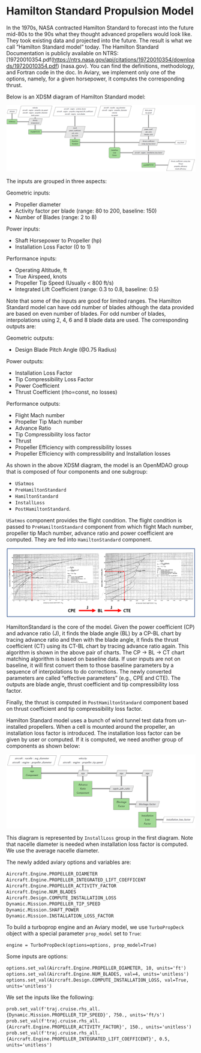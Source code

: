 # Hamilton Standard Propulsion Model

In the 1970s, NASA contracted Hamilton Standard to forecast into the future mid-80s to the 90s what they thought advanced propellers would look like. They took existing data and projected into the future. The result is what we call “Hamilton Standard model” today. The Hamilton Standard Documentation is publicly available on NTRS: [19720010354.pdf(https://ntrs.nasa.gov/api/citations/19720010354/downloads/19720010354.pdf) (nasa.gov). You can find the definitions, methodology, and Fortran code in the doc. In Aviary, we implement only one of the options, namely, for a given horsepower, it computes the corresponding thrust.

Below is an XDSM diagram of Hamilton Standard model:

![Hamilton Standard Diagram](images/hamilton_standard.png)

The inputs are grouped in three aspects:

Geometric inputs:
- Propeller diameter
- Activity factor per blade (range: 80 to 200, baseline: 150)
- Number of Blades (range: 2 to 8)

Power inputs:
- Shaft Horsepower to Propeller (hp)
- Installation Loss Factor (0 to 1)

Performance inputs:
- Operating Altitude, ft
- True Airspeed, knots
- Propeller Tip Speed (Usually < 800 ft/s) 
- Integrated Lift Coefficient (range: 0.3 to 0.8, baseline: 0.5)

Note that some of the inputs are good for limited ranges. The Hamilton Standard model can have odd number of blades although the data provided are based on even number of blades. For odd number of blades, interpolations using 2, 4, 6 and 8 blade data are used. The corresponding outputs are:

Geometric outputs:
- Design Blade Pitch Angle (@0.75 Radius)

Power outputs:
- Installation Loss Factor
- Tip Compressibility Loss Factor
- Power Coefficient
- Thrust Coefficient (rho=const, no losses)

Performance outputs:
- Flight Mach number
- Propeller Tip Mach number
- Advance Ratio
- Tip Compressibility loss factor
- Thrust
- Propeller Efficiency with compressibility losses
- Propeller Efficiency with compressibility and Installation losses

As shown in the above XDSM diagram, the model is an OpenMDAO group that is composed of four components and one subgroup: 

- `USatmos`
- `PreHamiltonStandard`
- `HamiltonStandard`
- `InstallLoss`
- `PostHamiltonStandard`. 

`USatmos` component provides the flight condition. The flight condition is passed to `PreHamiltonStandard` component from which flight Mach number, propeller tip Mach number, advance ratio and power coefficient are computed. They are fed into `HamiltonStandard` component.

![CP and CT matching](images/CPE_CTE_matching.png)

HamiltonStandard is the core of the model. Given the power coefficient (CP) and advance ratio (J), it finds the blade angle (BL) by a CP-BL chart by tracing advance ratio and then with the blade angle, it finds the thrust coefficient (CT) using its CT-BL chart by tracing advance ratio again. This algorithm is shown in the above pair of charts. The CP → BL → CT chart matching algorithm is based on baseline data. If user inputs are not on baseline, it will first convert them to those baseline parameters by a sequence of interpolations to do corrections. The newly converted parameters are called “effective parameters” (e.g., CPE and CTE). The outputs are blade angle, thrust coefficient and tip compressibility loss factor.

Finally, the thrust is computed in `PostHamiltonStandard` component based on thrust coefficient and tip compressibility loss factor.

Hamilton Standard model uses a bunch of wind tunnel test data from un-installed propellers. When a cell is mounted around the propeller, an installation loss factor is introduced. The installation loss factor can be given by user or computed. If it is computed, we need another group of components as shown below:

![Installation Loss Factor](images/installation_loss_factor.png)

This diagram is represented by `InstallLoss` group in the first diagram. Note that nacelle diameter is needed when installation loss factor is computed. We use the average nacelle diameter.

The newly added aviary options and variables are:

```
Aircraft.Engine.PROPELLER_DIAMETER
Aircraft.Engine.PROPELLER_INTEGRATED_LIFT_COEFFICENT
Aircraft.Engine.PROPELLER_ACTIVITY_FACTOR
Aircraft.Engine.NUM_BLADES
Aircraft.Design.COMPUTE_INSTALLATION_LOSS
Dynamic.Mission.PROPELLER_TIP_SPEED
Dynamic.Mission.SHAFT_POWER
Dynamic.Mission.INSTALLATION_LOSS_FACTOR
```

To build a turboprop engine and an Aviary model, we use `TurboPropDeck` object with a special parameter `prop_model` set to `True`:

```
engine = TurboPropDeck(options=options, prop_model=True)
```

Some inputs are options:

```
options.set_val(Aircraft.Engine.PROPELLER_DIAMETER, 10, units='ft')
options.set_val(Aircraft.Engine.NUM_BLADES, val=4, units='unitless')
options.set_val(Aircraft.Design.COMPUTE_INSTALLATION_LOSS, val=True, units='unitless')
```

We set the inputs like the following:

```
prob.set_val(f'traj.cruise.rhs_all.{Dynamic.Mission.PROPELLER_TIP_SPEED}', 750., units='ft/s')
prob.set_val(f'traj.cruise.rhs_all.{Aircraft.Engine.PROPELLER_ACTIVITY_FACTOR}', 150., units='unitless')
prob.set_val(f'traj.cruise.rhs_all.{Aircraft.Engine.PROPELLER_INTEGRATED_LIFT_COEFFICENT}', 0.5, units='unitless')
```
